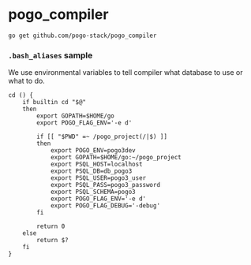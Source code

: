 # pogo_compiler

```
go get github.com/pogo-stack/pogo_compiler
```


### `.bash_aliases` sample

We use environmental variables to tell compiler what database to use or what to do.

```
cd () { 
    if builtin cd "$@"
    then
        export GOPATH=$HOME/go
        export POGO_FLAG_ENV='-e d'

        if [[ "$PWD" =~ /pogo_project(/|$) ]]
        then
            export POGO_ENV=pogo3dev
            export GOPATH=$HOME/go:~/pogo_project
            export PSQL_HOST=localhost
            export PSQL_DB=db_pogo3
            export PSQL_USER=pogo3_user
            export PSQL_PASS=pogo3_password
            export PSQL_SCHEMA=pogo3
            export POGO_FLAG_ENV='-e d'
            export POGO_FLAG_DEBUG='-debug'
        fi

        return 0
    else
        return $?
    fi
}

```
